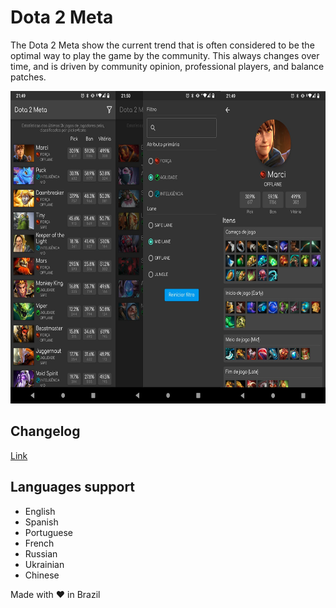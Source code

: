 # Dota 2 Meta

The Dota 2 Meta show the current trend that is often considered to be the optimal way to play the game by the community. 
This always changes over time, and is driven by community opinion, professional players, and balance patches.

<img src="assets/demo.jpeg" height="500">

## Changelog

[Link](CHANGELOG.md)

## Languages support
- English
- Spanish
- Portuguese
- French
- Russian
- Ukrainian
- Chinese

Made with ❤ in Brazil
